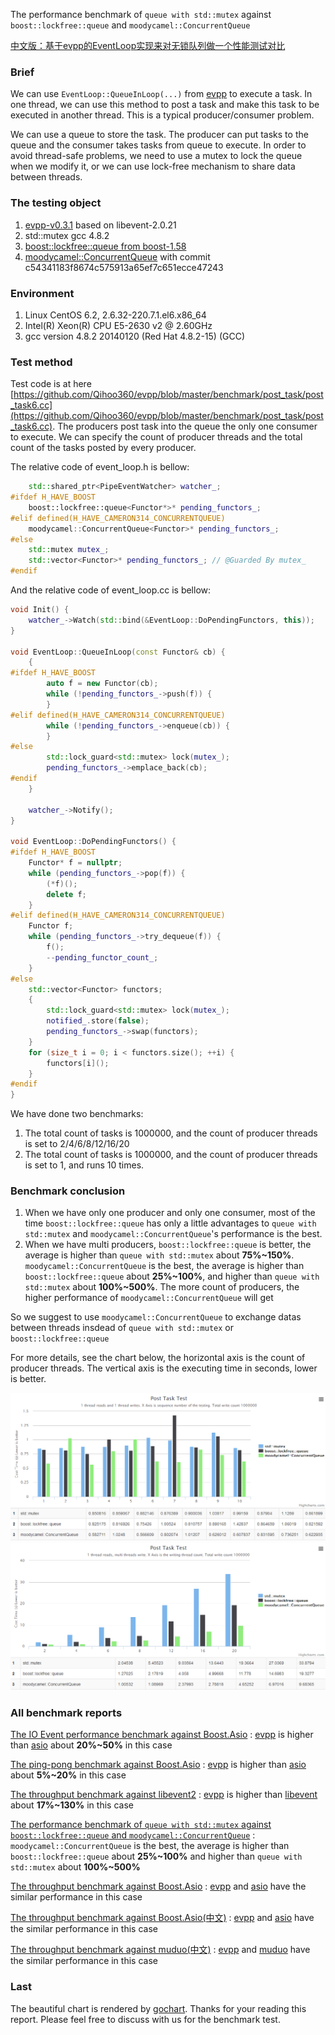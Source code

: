 The performance benchmark of `queue with std::mutex` against `boost::lockfree::queue` and `moodycamel::ConcurrentQueue`

[中文版：基于evpp的EventLoop实现来对无锁队列做一个性能测试对比](https://github.com/Qihoo360/evpp/blob/master/docs/benchmark_lockfree_vs_mutex_cn.md)

### Brief

We can use `EventLoop::QueueInLoop(...)` from [evpp] to execute a task. In one thread, we can use this method to post a task and make this task to be executed in another thread. This is a typical producer/consumer problem.

We can use a queue to store the task. The producer can put tasks to the queue and the consumer takes tasks from queue to execute. In order to avoid thread-safe problems, we need to use a mutex to lock the queue when we modify it, or we can use lock-free mechanism to share data between threads.                                                                                                                                                                                                                                                                                                                                                                                                                                                                                                            

### The testing object

1. [evpp-v0.3.1](https://github.com/Qihoo360/evpp/archive/v0.3.1.zip) based on libevent-2.0.21
2. std::mutex gcc 4.8.2
2. [boost::lockfree::queue from boost-1.58](http://www.boost.org/)
3. [moodycamel::ConcurrentQueue](https://github.com/cameron314/concurrentqueue) with commit c54341183f8674c575913a65ef7c651ecce47243

### Environment

1. Linux CentOS 6.2, 2.6.32-220.7.1.el6.x86_64
2. Intel(R) Xeon(R) CPU E5-2630 v2 @ 2.60GHz
3. gcc version 4.8.2 20140120 (Red Hat 4.8.2-15) (GCC)

### Test method

Test code is at here [https://github.com/Qihoo360/evpp/blob/master/benchmark/post_task/post_task6.cc](https://github.com/Qihoo360/evpp/blob/master/benchmark/post_task/post_task6.cc). The producers post task into the queue the only one consumer to execute. We can specify the count of producer threads and the total count of the tasks posted by every producer. 

The relative code of event_loop.h is bellow:

```C++
    std::shared_ptr<PipeEventWatcher> watcher_;
#ifdef H_HAVE_BOOST
    boost::lockfree::queue<Functor*>* pending_functors_;
#elif defined(H_HAVE_CAMERON314_CONCURRENTQUEUE)
    moodycamel::ConcurrentQueue<Functor>* pending_functors_;
#else
    std::mutex mutex_;
    std::vector<Functor>* pending_functors_; // @Guarded By mutex_
#endif
```

And the relative code of event_loop.cc is bellow:

```C++
void Init() {
    watcher_->Watch(std::bind(&EventLoop::DoPendingFunctors, this));
}

void EventLoop::QueueInLoop(const Functor& cb) {
    {
#ifdef H_HAVE_BOOST
        auto f = new Functor(cb);
        while (!pending_functors_->push(f)) {
        }
#elif defined(H_HAVE_CAMERON314_CONCURRENTQUEUE)
        while (!pending_functors_->enqueue(cb)) {
        }
#else
        std::lock_guard<std::mutex> lock(mutex_);
        pending_functors_->emplace_back(cb);
#endif
    }

    watcher_->Notify();
}

void EventLoop::DoPendingFunctors() {
#ifdef H_HAVE_BOOST
    Functor* f = nullptr;
    while (pending_functors_->pop(f)) {
        (*f)();
        delete f;
    }
#elif defined(H_HAVE_CAMERON314_CONCURRENTQUEUE)
    Functor f;
    while (pending_functors_->try_dequeue(f)) {
        f();
        --pending_functor_count_;
    }
#else
    std::vector<Functor> functors;
    {
        std::lock_guard<std::mutex> lock(mutex_);
        notified_.store(false);
        pending_functors_->swap(functors);
    }
    for (size_t i = 0; i < functors.size(); ++i) {
        functors[i]();
    }
#endif
}
```

We have done two benchmarks:

1. The total count of tasks is 1000000, and the count of producer threads is set to 2/4/6/8/12/16/20
2. The total count of tasks is 1000000, and the count of producer threads is set to 1, and runs 10 times.

### Benchmark conclusion

1. When we have only one producer and only one consumer, most of the time `boost::lockfree::queue` has only a little advantages to `queue with std::mutex` and `moodycamel::ConcurrentQueue`'s performance is the best.
1. When we have multi producers, `boost::lockfree::queue` is better, the average is higher than `queue with std::mutex` about **75%~150%**. `moodycamel::ConcurrentQueue` is the best, the average is higher than `boost::lockfree::queue` about **25%~100%**, and higher than `queue with std::mutex` about **100%~500%**. The more count of producers, the higher performance of `moodycamel::ConcurrentQueue` will get

So we suggest to use `moodycamel::ConcurrentQueue` to exchange datas between threads insdead of `queue with std::mutex` or `boost::lockfree::queue`

For more details, see the chart below, the horizontal axis is the count of producer threads. The vertical axis is the executing time in seconds, lower is better.

![](https://raw.githubusercontent.com/zieckey/resources/master/evpp/benchmark/post_task/boost_lockfree-vs-mutex-1v1.png)
![](https://raw.githubusercontent.com/zieckey/resources/master/evpp/benchmark/post_task/boost_lockfree-vs-mutex.png)

### All benchmark reports

[The IO Event performance benchmark against Boost.Asio](https://github.com/Qihoo360/evpp/blob/master/docs/benchmark_ioevent_performance_vs_asio.md) : [evpp] is higher than [asio] about **20%~50%** in this case

[The ping-pong benchmark against Boost.Asio](https://github.com/Qihoo360/evpp/blob/master/docs/benchmark_ping_pong_spend_time_vs_asio.md) : [evpp] is higher than [asio] about **5%~20%** in this case

[The throughput benchmark against libevent2](https://github.com/Qihoo360/evpp/blob/master/docs/benchmark_throughput_vs_libevent.md) : [evpp] is higher than [libevent] about **17%~130%** in this case 

[The performance benchmark of `queue with std::mutex` against `boost::lockfree::queue` and `moodycamel::ConcurrentQueue`](https://github.com/Qihoo360/evpp/blob/master/docs/benchmark_lockfree_vs_mutex.md) : `moodycamel::ConcurrentQueue` is the best, the average is higher than `boost::lockfree::queue` about **25%~100%** and higher than `queue with std::mutex` about **100%~500%**

[The throughput benchmark against Boost.Asio](https://github.com/Qihoo360/evpp/blob/master/docs/benchmark_throughput_vs_asio.md) : [evpp] and [asio] have the similar performance in this case

[The throughput benchmark against Boost.Asio(中文)](https://github.com/Qihoo360/evpp/blob/master/docs/benchmark_throughput_vs_asio_cn.md) : [evpp] and [asio] have the similar performance in this case

[The throughput benchmark against muduo(中文)](https://github.com/Qihoo360/evpp/blob/master/docs/benchmark_throughput_vs_muduo_cn.md) : [evpp] and [muduo] have the similar performance in this case


### Last

The beautiful chart is rendered by [gochart]. Thanks for your reading this report. Please feel free to discuss with us for the benchmark test.

[Boost.Asio]:http://www.boost.org/
[boost.asio]:http://www.boost.org/
[asio]:http://www.boost.org/
[boost]:http://www.boost.org/
[evpp]:https://github.com/Qihoo360/evpp
[muduo]:https://github.com/chenshuo/muduo
[libevent2]:https://github.com/libevent/libevent
[libevent]:https://github.com/libevent/libevent
[Golang]:https://golang.org
[Buffer]:https://github.com/Qihoo360/evpp/blob/master/evpp/buffer.h
[recipes]:https://github.com/chenshuo/recipes
[gochart]:https://github.com/zieckey/gochart/

